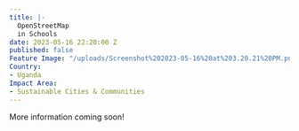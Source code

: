 ```yaml
---
title: |-
  OpenStreetMap
  in Schools
date: 2023-05-16 22:20:00 Z
published: false
Feature Image: "/uploads/Screenshot%202023-05-16%20at%203.20.21%20PM.png"
Country:
- Uganda
Impact Area:
- Sustainable Cities & Communities
---
```


More information coming soon!